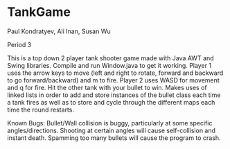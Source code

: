 # TankGame
Paul Kondratyev, Ali Inan, Susan Wu

Period 3

This is a top down 2 player tank shooter game made with Java AWT and Swing libraries.
Compile and run Window.java to get it working.
Player 1 uses the arrow keys to move (left and right to rotate, forward and backward to go forward/backward)
and m to fire.
Player 2 uses WASD for movement and q for fire.
Hit the other tank with your bullet to win.
Makes uses of linked lists in order to add and store instances of the bullet class each time a tank fires as well as to store and cycle through the different maps each time the round restarts.

Known Bugs:
Bullet/Wall collision is buggy, particularly at some specific angles/directions. Shooting at certain angles will cause self-collision and instant death.
Spamming too many bullets will cause the program to crash.

